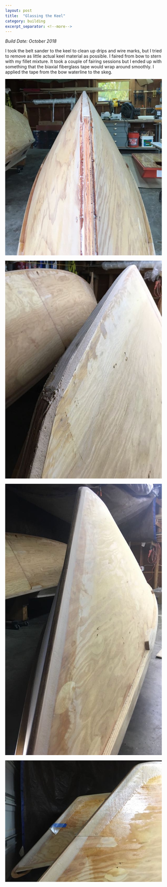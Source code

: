 ```yaml
---
layout: post
title:  "Glassing the Keel"
category: building
excerpt_separator: <!--more-->
---
```


*Build Date: October 2018*

I took the belt sander to the keel to clean up drips and wire marks, but I tried to remove as little actual keel material as possible. I faired from bow to stern with my fillet mixture. It took a couple of fairing sessions but I ended up with something that the biaxial fiberglass tape would wrap around smoothly. I applied the tape from the bow waterline to the skeg.

<!--more-->

![Sanded](/assets/images/keel-1.jpg)

![Fairing](/assets/images/keel-2.jpg)

![More Fairing](/assets/images/keel-3.jpg)

![Trimming Glass at Bows](/assets/images/keel-4.jpg)

